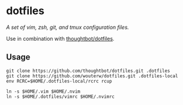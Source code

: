 dotfiles
========

*A set of vim, zsh, git, and tmux configuration files.*

Use in combination with [thoughtbot/dotfiles](https://github.com/thoughtbot/dotfiles).

## Usage

```
git clone https://github.com/thoughtbot/dotfiles.git .dotfiles
git clone https://github.com/wouterw/dotfiles.git .dotfiles-local
env RCRC=$HOME/.dotfiles-local/rcrc rcup
```

```
ln -s $HOME/.vim $HOME/.nvim
ln -s $HOME/.dotfiles/vimrc $HOME/.nvimrc
```
